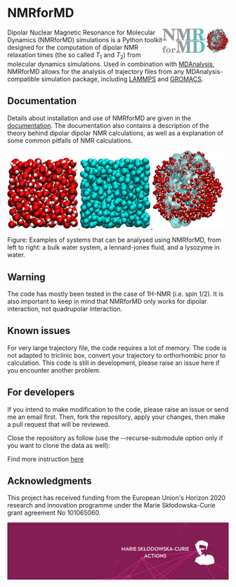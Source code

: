 # NMRforMD

<a href="webp">
  <img src="docs/source/figures/logo/logo-b.png" align="right" width="30%"/>
</a>

Dipolar Nuclear Magnetic Resonance for Molecular Dynamics
(NMRforMD) simulations
is a Python toolkit designed for the computation of
dipolar NMR relaxation times (the so called $T_1$ and $T_2$)
from molecular dynamics simulations.
Used in combination with [MDAnalysis](https://www.mdanalysis.org/),
NMRforMD allows for the analysis of trajectory
files from any MDAnalysis-compatible simulation package, including
[LAMMPS](https://www.lammps.org/) and [GROMACS](https://www.gromacs.org/).

## Documentation

Details about installation and use of NMRforMD
are given in the [documentation](https://nmrformd.readthedocs.io/en/latest/).
The documentation also contains a description of
the theory behind dipolar dipolar NMR calculations, as well as
a explanation of some common pitfalls of NMR calculations.

<p float="left">
    <a href="https://nmrformd.readthedocs.io/en/latest/">
        <img src="avatars/bulk-water.png" width="32%" />
    </a>
    <a href="https://nmrformd.readthedocs.io/en/latest/">
        <img src="avatars/lennard-jones-fluid.png" width="32%" />
    </a>
    <a href="https://nmrformd.readthedocs.io/en/latest/">
        <img src="avatars/lysozyme-in-water.png" width="32%" />
    </a>
</p>

Figure: Examples of systems that can be analysed using NMRforMD, from left to right: a bulk water system, a lennard-jones fluid, and a lysozyme in water.

## Warning

The code has mostly been tested in the case of 1H-NMR (i.e. spin 1/2).
It is also important to keep in mind that NMRforMD only works for
dipolar interaction, not quadrupolar interaction.

## Known issues

For very large trajectory file, the code requires a lot of memory.
The code is not adapted to triclinic box, convert your trajectory
to orthorhombic prior to calculation. This code is still in development,
please raise an issue here if you encounter another problem.

## For developers

If you intend to make modification to the code, please raise an issue or send me an email
first. Then, fork the repository, apply your changes, then make a pull request
that will be reviewed.

Close the repository as follow (use the --recurse-submodule
option only if you want to clone the data as well):

Find more instruction [here](developers/README.md)

## Acknowledgments

This project has received funding from the European
Union's Horizon 2020 research and innovation programme
under the Marie Skłodowska-Curie grant agreement No 101065060.

![MSCA image](docs/source/figures/logo/msca.png)
